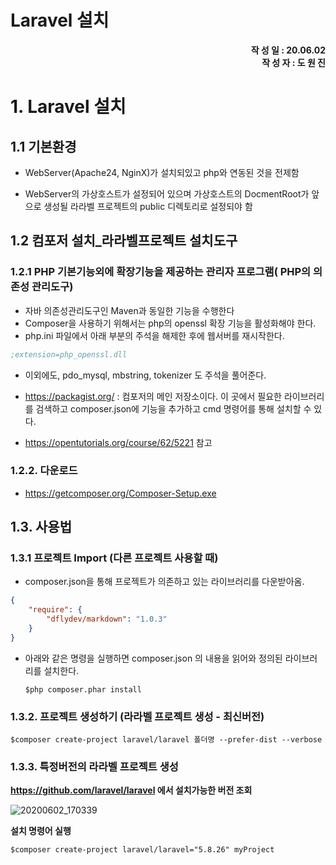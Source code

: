 # Laravel 설치

<div style="text-align: right"><b>작 성 일 : 20.06.02</b></div>
<div style="text-align: right"><b>작 성 자 : 도 원 진</b></div>



# 1. Laravel 설치

## 1.1 기본환경

- WebServer(Apache24, NginX)가 설치되있고 php와 연동된 것을 전제함

- WebServer의 가상호스트가 설정되어 있으며 가상호스트의 DocmentRoot가 앞으로 생성될 라라벨 프로젝트의 public 디렉토리로 설정되야 함

  

## 1.2 컴포저 설치_라라벨프로젝트 설치도구

### 1.2.1 PHP 기본기능외에 확장기능을 제공하는 관리자 프로그램( PHP의 의존성 관리도구)

- 자바 의존성관리도구인 Maven과 동일한 기능을 수행한다
-  Composer을 사용하기 위해서는 php의 openssl 확장 기능을 활성화해야 한다. 
-  php.ini 파일에서 아래 부분의 주석을 해제한 후에 웹서버를 재시작한다.

~~~ini
;extension=php_openssl.dll
~~~

- 이외에도, pdo_mysql, mbstring, tokenizer 도 주석을 풀어준다.

- https://packagist.org/  : 컴포저의 메인 저장소이다. 이 곳에서 필요한 라이브러리를 검색하고 composer.json에 기능을 추가하고 cmd 명령어를 통해 설치할 수 있다.
- https://opentutorials.org/course/62/5221 참고

### 1.2.2. 다운로드

- https://getcomposer.org/Composer-Setup.exe



## 1.3. 사용법

### 1.3.1 프로젝트 Import (다른  프로젝트 사용할 때)

- composer.json을 통해 프로젝트가 의존하고 있는 라이브러리를 다운받아옴.

~~~json
{
    "require": {
        "dflydev/markdown": "1.0.3"
    }
} 
~~~

- 아래와 같은 명령을 실행하면 composer.json 의 내용을 읽어와 정의된 라이브러리를 설치한다.

  ~~~
  $php composer.phar install
  ~~~

  

### 1.3.2. 프로젝트 생성하기 (라라벨 프로젝트 생성 - 최신버전)

~~~
$composer create-project laravel/laravel 폴더명 --prefer-dist --verbose
~~~



### 1.3.3.  특정버전의 라라벨 프로젝트 생성

**https://github.com/laravel/laravel 에서 설치가능한 버전 조회**

![20200602_170339](C:\Users\Bizspring\Desktop\20200602_170339.png)

**설치 명령어 실행**

~~~
$composer create-project laravel/laravel="5.8.26" myProject
~~~



